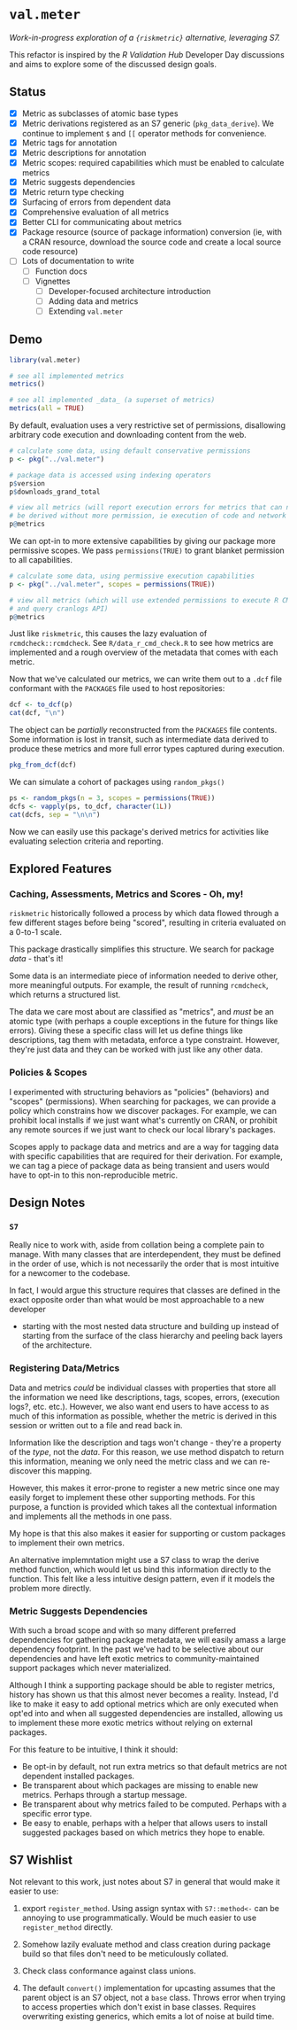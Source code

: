 # `val.meter`

_Work-in-progress exploration of a `{riskmetric}` alternative, leveraging S7._

This refactor is inspired by the _R Validation Hub_ Developer Day discussions
and aims to explore some of the discussed design goals.

## Status

- [x] Metric as subclasses of atomic base types
- [x] Metric derivations registered as an S7 generic (`pkg_data_derive`). We
      continue to implement `$` and `[[` operator methods for convenience.
- [x] Metric tags for annotation
- [x] Metric descriptions for annotation
- [x] Metric scopes: required capabilities which must be enabled to calculate
      metrics
- [x] Metric suggests dependencies
- [x] Metric return type checking
- [x] Surfacing of errors from dependent data
- [x] Comprehensive evaluation of all metrics
- [x] Better CLI for communicating about metrics
- [x] Package resource (source of package information) conversion (ie, with a
      CRAN resource, download the source code and create a local source
      code resource)
- [ ] Lots of documentation to write
  - [ ] Function docs
  - [ ] Vignettes
    - [ ] Developer-focused architecture introduction
    - [ ] Adding data and metrics
    - [ ] Extending `val.meter`

## Demo

```r
library(val.meter)

# see all implemented metrics
metrics()

# see all implemented _data_ (a superset of metrics)
metrics(all = TRUE)
```

By default, evaluation uses a very restrictive set of permissions, disallowing
arbitrary code execution and downloading content from the web.

```r
# calculate some data, using default conservative permissions
p <- pkg("../val.meter")

# package data is accessed using indexing operators
p$version
p$downloads_grand_total

# view all metrics (will report execution errors for metrics that can not
# be derived without more permission, ie execution of code and network access)
p@metrics
```

We can opt-in to more extensive capabilities by giving our package more
permissive scopes. We pass `permissions(TRUE)` to grant blanket permission
to all capabilities.

```r
# calculate some data, using permissive execution capabilities
p <- pkg("../val.meter", scopes = permissions(TRUE))

# view all metrics (which will use extended permissions to execute R CMD check
# and query cranlogs API)
p@metrics
```

Just like `riskmetric`, this causes the lazy evaluation of
`rcmdcheck::rcmdcheck`. See `R/data_r_cmd_check.R` to see how metrics
are implemented and a rough overview of the metadata that comes with each
metric.

Now that we've calculated our metrics, we can write them out to a `.dcf` file
conformant with the `PACKAGES` file used to host repositories:

```r
dcf <- to_dcf(p)
cat(dcf, "\n")
```

The object can be _partially_ reconstructed from the `PACKAGES` file contents.
Some information is lost in transit, such as intermediate data derived to
produce these metrics and more full error types captured during execution.

```r
pkg_from_dcf(dcf)
```

We can simulate a cohort of packages using `random_pkgs()`

```r
ps <- random_pkgs(n = 3, scopes = permissions(TRUE))
dcfs <- vapply(ps, to_dcf, character(1L))
cat(dcfs, sep = "\n\n")
```


Now we can easily use this package's derived metrics for activities like
evaluating selection criteria and reporting.

## Explored Features

### Caching, Assessments, Metrics and Scores - Oh, my!

`riskmetric` historically followed a process by which data flowed through
a few different stages before being "scored", resulting in criteria evaluated
on a 0-to-1 scale.

This package drastically simplifies this structure. We search for package
_data_ - that's it!

Some data is an intermediate piece of information needed to derive other, more
meaningful outputs. For example, the result of running `rcmdcheck`, which
returns a structured list.

The data we care most about are classified as "metrics", and _must_ be an
atomic type (with perhaps a couple exceptions in the future for things like
errors). Giving these a specific class will let us define things like
descriptions, tag them with metadata, enforce a type constraint. However,
they're just data and they can be worked with just like any other data.

### Policies & Scopes

I experimented with structuring behaviors as "policies" (behaviors) and
"scopes" (permissions). When searching for packages, we can provide a policy
which constrains how we discover packages. For example, we can prohibit
local installs if we just want what's currently on CRAN, or prohibit any remote
sources if we just want to check our local library's packages.

Scopes apply to package data and metrics and are a way for tagging data with
specific capabilities that are required for their derivation. For example, we
can tag a piece of package data as being transient and users would have to
opt-in to this non-reproducible metric.

## Design Notes

### `S7`

Really nice to work with, aside from collation being a complete pain to manage.
With many classes that are interdependent, they must be defined in the order
of use, which is not necessarily the order that is most intuitive for a
newcomer to the codebase.

In fact, I would argue this structure requires that classes are defined in the
exact opposite order than what would be most approachable to a new developer
- starting with the most nested data structure and building up instead of
starting from the surface of the class hierarchy and peeling back layers of
the architecture.

### Registering Data/Metrics

Data and metrics _could_ be individual classes with properties that store all
the information we need like descriptions, tags, scopes, errors,
(execution logs?, etc. etc.). However, we also want end users to have access
to as much of this information as possible, whether the metric is derived
in this session or written out to a file and read back in.

Information like the description and tags won't change - they're a property of
the _type_, not the _data_. For this reason, we use method dispatch to return
this information, meaning we only need the metric class and we can re-discover
this mapping.

However, this makes it error-prone to register a new metric since one may easily
forget to implement these other supporting methods. For this purpose, a function
is provided which takes all the contextual information and implements all the
methods in one pass.

My hope is that this also makes it easier for supporting or custom packages
to implement their own metrics.

An alternative implemntation might use a S7 class to wrap the derive method
function, which would let us bind this information directly to the function.
This felt like a less intuitive design pattern, even if it models the problem
more directly.

### Metric Suggests Dependencies

With such a broad scope and with so many different preferred dependencies
for gathering package metadata, we will easily amass a large dependency
footprint. In the past we've had to be selective about our dependencies and
have left exotic metrics to community-maintained support packages which never
materialized.

Although I think a supporting package should be able to register metrics,
history has shown us that this almost never becomes a reality. Instead, I'd
like to make it easy to add optional metrics which are only executed when
opt'ed into and when all suggested dependencies are installed, allowing us to
implement these more exotic metrics without relying on external packages.

For this feature to be intuitive, I think it should:

- Be opt-in by default, not run extra metrics so that default metrics are not
  dependent installed packages.
- Be transparent about which packages are missing to enable new metrics.
  Perhaps through a startup message.
- Be transparent about why metrics failed to be computed. Perhaps with a
  specific error type.
- Be easy to enable, perhaps with a helper that allows users to install
  suggested packages based on which metrics they hope to enable.

## S7 Wishlist

Not relevant to this work, just notes about S7 in general that would make it
easier to use:

1. export `register_method`. Using assign syntax with `S7::method<-` can be
   annoying to use programmatically. Would be much easier to use
  `register_method` directly.

2. Somehow lazily evaluate method and class creation during package build so
   that files don't need to be meticulously collated.

3. Check class conformance against class unions.

4. The default `convert()` implementation for upcasting assumes that the
   parent object is an S7 object, not a `base` class. Throws error when trying
   to access properties which don't exist in base classes. Requires overwriting
   existing generics, which emits a lot of noise at build time.
